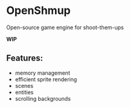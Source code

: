# OpenShmup
 Open-source game engine for shoot-them-ups

**WIP**
## Features:
- memory management
- efficient sprite rendering
- scenes
- entities
- scrolling backgrounds
